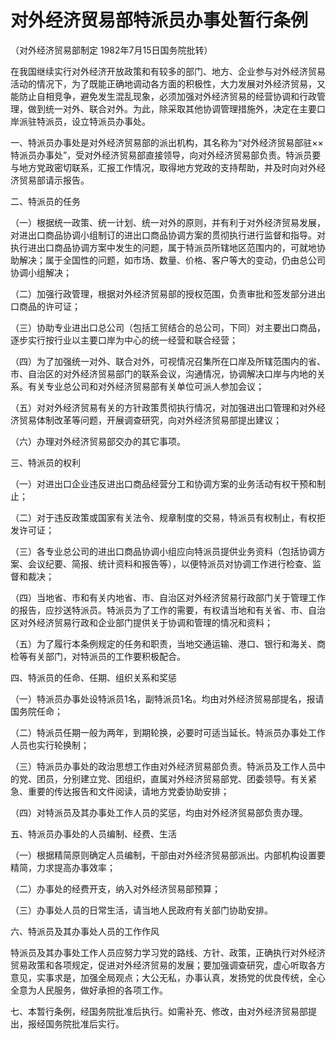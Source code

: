 # 对外经济贸易部特派员办事处暂行条例

<!-- INFO END -->

（对外经济贸易部制定 1982年7月15日国务院批转）

在我国继续实行对外经济开放政策和有较多的部门、地方、企业参与对外经济贸易活动的情况下，为了既能正确地调动各方面的积极性，大力发展对外经济贸易，又能防止自相竞争，避免发生混乱现象，必须加强对外经济贸易的经营协调和行政管理，做到统一对外、联合对外。为此，除采取其他协调管理措施外，决定在主要口岸派驻特派员，设立特派员办事处。

一、特派员办事处是对外经济贸易部的派出机构，其名称为“对外经济贸易部驻××特派员办事处”，受对外经济贸易部直接领导，向对外经济贸易部负责。特派员要与地方党政密切联系，汇报工作情况，取得地方党政的支持帮助，并及时向对外经济贸易部请示报告。

二、特派员的任务

（一）根据统一政策、统一计划、统一对外的原则，并有利于对外经济贸易发展，对进出口商品协调小组制订的进出口商品协调方案的贯彻执行进行监督和指导。对执行进出口商品协调方案中发生的问题，属于特派员所辖地区范围内的，可就地协助解决；属于全国性的问题，如市场、数量、价格、客户等大的变动，仍由总公司协调小组解决；

（二）加强行政管理，根据对外经济贸易部的授权范围，负责审批和签发部分进出口商品的许可证；

（三）协助专业进出口总公司（包括工贸结合的总公司，下同）对主要出口商品，逐步实行按行业以主要口岸为中心的统一经营和联合经营；

（四）为了加强统一对外、联合对外，可视情况召集所在口岸及所辖范围内的省、市、自治区的对外经济贸易部门的联系会议，沟通情况，协调解决口岸与内地的关系。有关专业总公司和对外经济贸易部有关单位可派人参加会议；

（五）对对外经济贸易有关的方针政策贯彻执行情况，对加强进出口管理和对外经济贸易体制改革等问题，开展调查研究，向对外经济贸易部提出建议；

（六）办理对外经济贸易部交办的其它事项。

三、特派员的权利

（一）对进出口企业违反进出口商品经营分工和协调方案的业务活动有权干预和制止；

（二）对于违反政策或国家有关法令、规章制度的交易，特派员有权制止，有权拒发许可证；

（三）各专业总公司的进出口商品协调小组应向特派员提供业务资料（包括协调方案、会议纪要、简报、统计资料和报告等），以便特派员对协调工作进行检查、监督和裁决；

（四）当地省、市和有关内地省、市、自治区对外经济贸易行政部门关于管理工作的报告，应抄送特派员。特派员为了工作的需要，有权请当地和有关省、市、自治区对外经济贸易行政和企业部门提供关于协调和管理的情况和资料；

（五）为了履行本条例规定的任务和职责，当地交通运输、港口、银行和海关、商检等有关部门，对特派员的工作要积极配合。

四、特派员的任命、任期、组织关系和奖惩

（一）特派员办事处设特派员1名，副特派员1名。均由对外经济贸易部提名，报请国务院任命；

（二）特派员任期一般为两年，到期轮换，必要时可适当延长。特派员办事处工作人员也实行轮换制；

（三）特派员办事处的政治思想工作由对外经济贸易部负责。特派员及工作人员中的党、团员，分别建立党、团组织，直属对外经济贸易部党、团委领导。有关紧急、重要的传达报告和文件阅读，请地方党委协助安排；

（四）对特派员及其办事处工作人员的奖惩，均由对外经济贸易部负责办理。

五、特派员办事处的人员编制、经费、生活

（一）根据精简原则确定人员编制，干部由对外经济贸易部派出。内部机构设置要精简，力求提高办事效率；

（二）办事处的经费开支，纳入对外经济贸易部预算；

（三）办事处人员的日常生活，请当地人民政府有关部门协助安排。

六、特派员及其办事处人员的工作作风

特派员及其办事处工作人员应努力学习党的路线、方针、政策，正确执行对外经济贸易政策和各项规定，促进对外经济贸易的发展；要加强调查研究，虚心听取各方意见，实事求是，加强全局观点；大公无私，办事认真，发扬党的优良传统，全心全意为人民服务，做好承担的各项工作。

七、本暂行条例，经国务院批准后执行。如需补充、修改，由对外经济贸易部提出，报经国务院批准后实行。
